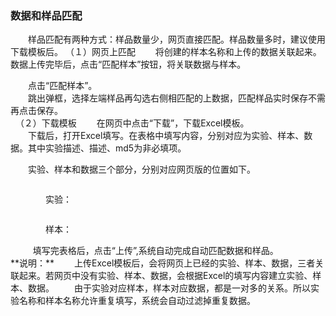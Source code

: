 ### **数据和样品匹配**
　　样品匹配有两种方式：样品数量少，网页直接匹配。样品数量多时，建议使用下载模板后。
（１）网页上匹配
　　将创建的样本名称和上传的数据关联起来。数据上传完毕后，点击“匹配样本”按钮，将关联数据与样本。
<div style="text-align:center">
<img data-src="3.gif" width="600px" ></img></div>
　　点击“匹配样本”。
<div style="text-align:center"><img data-src="12.png" width="600px" ></img>
</div>
　　跳出弹框，选择左端样品再勾选右侧相匹配的上数据，匹配样品实时保存不需再点击保存。
<div style="text-align:center"><img data-src="13.png" width="600px" ></img>
</div>
&nbsp;
（２）下载模板
　　在网页中点击“下载”，下载Excel模板。
<div style="text-align:center"><img data-src="14.png" width="600px" ></img>
</div>
　　下载后，打开Excel填写。在表格中填写内容，分别对应为实验、样本、数据。其中实验描述、描述、md5为非必填项。
<div style="text-align:center"><img data-src="15.png" width="600px" ></img>
</div>

　　实验、样本和数据三个部分，分别对应网页版的位置如下。
<div style="text-align:center"><img data-src="16.png" width="600px" ></img>
</div>


　　　　实验：
<div style="text-align:center"><img data-src="17.png" width="350px" ></img>
</div>

　　　　样本：
<div style="text-align:center"><img data-src="18.png" width="350px" ></img>
</div>
&nbsp;
　　填写完表格后，点击“上传”,系统自动完成自动匹配数据和样品。
<div style="text-align:center"><img data-src="19.png" width="500px" ></img>
</div>
**说明：**
　　上传Excel模板后，会将网页上已经的实验、样本、数据，三者关联起来。若网页中没有实验、样本、数据，会根据Excel的填写内容建立实验、样本、数据。
　　由于实验对应样本，样本对应数据，都是一对多的关系。所以实验名称和样本名称允许重复填写，系统会自动过滤掉重复数据。

